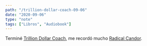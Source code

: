 ```yaml
---
path: "/trillion-dollar-coach-09-06"
date: "2020-09-06"
type: "note"
tags: ["Libros", "Audiobook"]
---
```


Terminé [Trillion Dollar Coach](/note/trillion-dollar-coach-09-04), me recordó mucho [Radical Candor](https://www.radicalcandor.com/the-book/).
